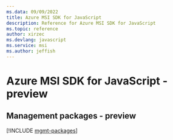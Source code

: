 ```yaml
---
ms.data: 09/09/2022
title: Azure MSI SDK for JavaScript
description: Reference for Azure MSI SDK for JavaScript
ms.topic: reference
author: xirzec
ms.devlang: javascript
ms.service: msi
ms.author: jeffish
---
```

# Azure MSI SDK for JavaScript - preview

## Management packages - preview
[!INCLUDE [mgmt-packages](msi-mgmt-index.md)]